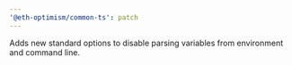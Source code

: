 ```yaml
---
'@eth-optimism/common-ts': patch
---
```


Adds new standard options to disable parsing variables from environment and command line.
